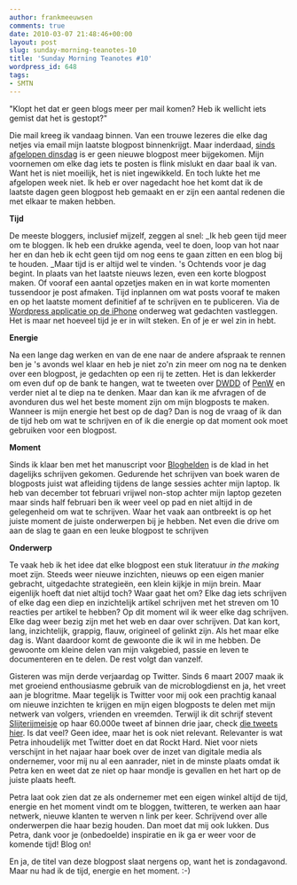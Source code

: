 ```yaml
---
author: frankmeeuwsen
comments: true
date: 2010-03-07 21:48:46+00:00
layout: post
slug: sunday-morning-teanotes-10
title: 'Sunday Morning Teanotes #10'
wordpress_id: 648
tags:
- SMTN
---
```


"Klopt het dat er geen blogs meer per mail komen? Heb ik wellicht iets gemist dat het is gestopt?"

Die mail kreeg ik vandaag binnen. Van een trouwe lezeres die elke dag netjes via email mijn laatste blogpost binnenkrijgt. Maar inderdaad, [sinds afgelopen dinsdag](http://incredibleadventure.nl/2010/03/get-spikized/) is er geen nieuwe blogpost meer bijgekomen. Mijn voornemen om elke dag iets te posten is flink mislukt en daar baal ik van. Want het is niet moeilijk, het is niet ingewikkeld. En toch lukte het me afgelopen week niet. Ik heb er over nagedacht hoe het komt dat ik de laatste dagen geen blogpost heb gemaakt en er zijn een aantal redenen die met elkaar te maken hebben.

<!-- more -->

**Tijd**

De meeste bloggers, inclusief mijzelf, zeggen al snel: _Ik heb geen tijd meer om te bloggen. Ik heb een drukke agenda, veel te doen, loop van hot naar her en dan heb ik echt geen tijd om nog eens te gaan zitten en een blog bij te houden. _Maar tijd is er altijd wel te vinden. 's Ochtends voor je dag begint. In plaats van het laatste nieuws lezen, even een korte blogpost maken. Of vooraf een aantal opzetjes maken en in wat korte momenten tussendoor je post afmaken. Tijd inplannen om wat posts vooraf te maken en op het laatste moment definitief af te schrijven en te publiceren. Via de [Wordpress applicatie op de iPhone](http://iphone.wordpress.org/) onderweg wat gedachten vastleggen. Het is maar net hoeveel tijd je er in wilt steken. En of je er wel zin in hebt.

**Energie**

Na een lange dag werken en van de ene naar de andere afspraak te rennen ben je 's avonds wel klaar en heb je niet zo'n zin meer om nog na te denken over een blogpost, je gedachten op een rij te zetten. Het is dan lekkerder om even duf op de bank te hangen, wat te tweeten over [DWDD](http://twitter.com/#search?q=dwdd) of [PenW](http://twitter.com/#search?q=PenW) en verder niet al te diep na te denken. Maar dan kan ik me afvragen of de avonduren dus wel het beste moment zijn om mijn blogposts te maken. Wanneer is mijn energie het best op de dag? Dan is nog de vraag of ik dan de tijd heb om wat te schrijven en of ik die energie op dat moment ook moet gebruiken voor een blogpost.

**Moment**

Sinds ik klaar ben met het manuscript voor [Bloghelden](http://www.bloghelden.nl) is de klad in het dagelijks schrijven gekomen. Gedurende het schrijven van boek waren de blogposts juist wat afleiding tijdens de lange sessies achter mijn laptop. Ik heb van december tot februari vrijwel non-stop achter mijn laptop gezeten maar sinds half februari ben ik weer veel op pad en niet altijd in de gelegenheid om wat te schrijven. Waar het vaak aan ontbreekt is op het juiste moment de juiste onderwerpen bij je hebben. Net even die drive om aan de slag te gaan en een leuke blogpost te schrijven

**Onderwerp**

Te vaak heb ik het idee dat elke blogpost een stuk literatuur _in the making_ moet zijn. Steeds weer nieuwe inzichten, nieuws op een eigen manier gebracht, uitgedachte strategieën, een klein kijkje in mijn brein. Maar eigenlijk hoeft dat niet altijd toch? Waar gaat het om? Elke dag iets schrijven of elke dag een diep en inzichtelijk artikel schrijven met het streven om 10 reacties per artikel te hebben? Op dit moment wil ik weer elke dag schrijven. Elke dag weer bezig zijn met het web en daar over schrijven. Dat kan kort, lang, inzichtelijk, grappig, flauw, origineel of gelinkt zijn. Als het maar elke dag is. Want daardoor komt de gewoonte die ik wil in me hebben. De gewoonte om kleine delen van mijn vakgebied, passie en leven te documenteren en te delen. De rest volgt dan vanzelf.

Gisteren was mijn derde verjaardag op Twitter. Sinds 6 maart 2007 maak ik met groeiend enthousiasme gebruik van de microblogdienst en ja, het vreet aan je blogritme. Maar tegelijk is Twitter voor mij ook een prachtig kanaal om nieuwe inzichten te krijgen en mijn eigen blogposts te delen met mijn netwerk van volgers, vrienden en vreemden. Terwijl ik dit schrijf stevent [Slijterijmeisje](http://twitter.com/slijterijmeisje) op haar 60.000e tweet af binnen drie jaar, check [die tweets hier](../images/uploadimages/slijterijmeisje.png). Is dat veel? Geen idee, maar het is ook niet relevant. Relevanter is wat Petra inhoudelijk met Twitter doet en dat Rockt Hard. Niet voor niets verschijnt in het najaar haar boek over de inzet van digitale media als ondernemer, voor mij nu al een aanrader, niet in de minste plaats omdat ik Petra ken en weet dat ze niet op haar mondje is gevallen en het hart op de juiste plaats heeft.

Petra laat ook zien dat ze als ondernemer met een eigen winkel altijd de tijd, energie en het moment vindt om te bloggen, twitteren, te werken aan haar netwerk, nieuwe klanten te werven n link per keer. Schrijvend over alle onderwerpen die haar bezig houden. Dan moet dat mij ook lukken. Dus Petra, dank voor je (onbedoelde) inspiratie en ik ga er weer voor de komende tijd! Blog on!

En ja, de titel van deze blogpost slaat nergens op, want het is zondagavond. Maar nu had ik de tijd, energie en het moment. :-)

